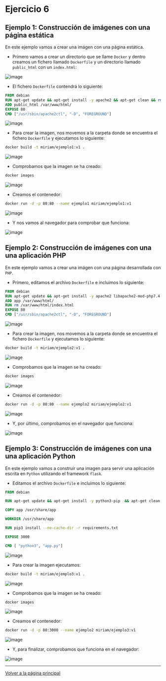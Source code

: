 # Ejercicio 6

## Ejemplo 1: Construcción de imágenes con una página estática

En este ejemplo vamos a crear una imágen con una página estática.

- Primero vamos a crear un directorio que se llame `Docker` y dentro creamos un fichero llamado `Dockerfile` y un directorio llamado `public_html` con un `index.html`:

![image](../imagenes/52.png)

- El fichero `Dockerfile` contendrá lo siguiente:

```Dockerfile
FROM debian
RUN apt-get update && apt-get install -y apache2 && apt-get clean && rm -rf /var/lib/apt/lists/*
ADD public_html /var/www/html/
EXPOSE 80
CMD ["/usr/sbin/apache2ctl", "-D", "FOREGROUND"]
```

![image](../imagenes/53.png)

- Para crear la imagen, nos movemos a la carpeta donde se encuentra el fichero `Dockerfile` y ejecutamos lo siguiente:

```bash
docker build -t miriam/ejemplo1:v1 .
```

![image](../imagenes/55.png)

- Comprobamos que la imagen se ha creado:

```bash
docker images
```

![image](../imagenes/56.png)

- Creamos el contenedor:

```bash
docker run -d -p 80:80 --name ejemplo1 miriam/ejemplo1:v1
```

![image](../imagenes/57.png)

- Y nos vamos al navegador para comprobar que funciona:

![image](../imagenes/58.png)

## Ejemplo 2: Construcción de imágenes con una una aplicación PHP

En este ejemplo vamos a crear una imágen con una página desarrollada con `PHP`.

- Primero, editamos el archivo `Dockerfile` e incluimos lo siguiente:

```Dockerfile
FROM debian
RUN apt-get update && apt-get install -y apache2 libapache2-mod-php7.4 php7.4 && apt-get clean && rm -rf /var/lib/apt/lists/*
ADD app /var/www/html/
RUN rm /var/www/html/index.html
EXPOSE 80
CMD ["/usr/sbin/apache2ctl", "-D", "FOREGROUND"]
```

![image](../imagenes/59.png)

- Para crear la imagen, nos movemos a la carpeta donde se encuentra el fichero `Dockerfile` y ejecutamos lo siguiente:

```bash
docker build -t miriam/ejemplo2:v1 .
```

![image](../imagenes/60.png)

- Comprobamos que la imagen se ha creado:

```bash
docker images
```

![image](../imagenes/61.png)

- Creamos el contenedor:

```bash
docker run -d -p 80:80 --name ejemplo2 miriam/ejemplo2:v1
```

![image](../imagenes/62.png)

- Y, por último, comprobamos en el navegador que funciona:

![image](../imagenes/63.png)

## Ejemplo 3: Construcción de imágenes con una una aplicación Python

En este ejemplo vamos a construir una imagen para servir una aplicación escrita en `Python` utilizando el framework `flask`.

- Editamos el archivo `Dockerfile` e incluimos lo siguiente:

```dockerfile
FROM debian

RUN apt-get update && apt-get install -y python3-pip  && apt-get clean && rm -rf /var/lib/apt/lists/*

COPY app /usr/share/app

WORKDIR /usr/share/app

RUN pip3 install --no-cache-dir -r requirements.txt

EXPOSE 3000

CMD [ "python3", "app.py"]
```

![image](../imagenes/64.png)

- Para crear la imagen ejecutamos:

```bash
docker build -t miriam/ejemplo3:v1 .
```

![image](../imagenes/65.png)

- Comprobamos que la imagen se ha creado:

```bash
docker images
```

![image](../imagenes/66.png)

- Creamos el contenedor:

```bash
docker run -d -p 80:3000 --name ejemplo2 miriam/ejemplo3:v1
```

![image](../imagenes/67.png)

- Y, para finalizar, comprobamos que funciona en el navegador:

![image](../imagenes/68.png)

--------------------

[Volver a la página principal](../README.md)
